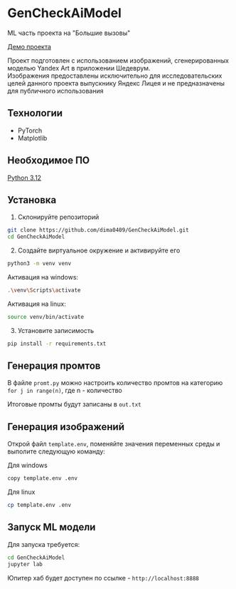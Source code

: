 # GenCheckAiModel
ML часть проекта на "Большие вызовы"

[Демо проекта](https://github.com/dima0409/GenCheckAIBot)

Проект подготовлен с использованием изображений, сгенерированных моделью Yandex Art в приложении Шедеврум.  
Изображения предоставлены исключительно для исследовательских целей данного проекта выпускнику Яндекс Лицея и не предназначены для публичного использования
## Технологии 
- PyTorch
- Matplotlib

## Необходимое ПО
[Python 3.12](https://www.python.org/downloads)

## Установка

1. Склонируйте репозиторий
```bash
git clone https://github.com/dima0409/GenCheckAiModel.git
cd GenCheckAiModel
```

2. Создайте виртуальное окружение и активируйте его
```bash
python3 -m venv venv
```
Активация на windows:
```bash
.\venv\Scripts\activate
```
Активация на linux:
```bash
source venv/bin/activate
```

3. Установите записимость
```bash
pip install -r requirements.txt
```

## Генерация промтов

В файле `promt.py` можно настроить количество промтов на категорию
`for j in range(n)`, где n - количество

Итоговые промты будут записаны в `out.txt`

## Генерация изображений
Открой файл `template.env`, поменяйте значения переменных среды и выполите следующую команду:

Для windows
```bash
copy template.env .env
```
Для linux
```bash
cp template.env .env
```

## Запуск ML модели
Для запуска требуется:
```bash
cd GenCheckAiModel
jupyter lab
```

Юпитер хаб будет доступен по ссылке - `http://localhost:8888`
